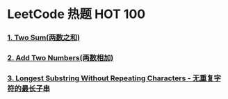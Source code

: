 # LeetCode 热题 HOT 100

### [1. Two Sum(两数之和)](./all/1-100/1-two-sum.md)

### [2. Add Two Numbers(两数相加)](./all/1-100/2-add-two-numbers.md)

### [3. Longest Substring Without Repeating Characters - 无重复字符的最长子串](./all/1-100/3-longest-substring-without-repeating-characters)
